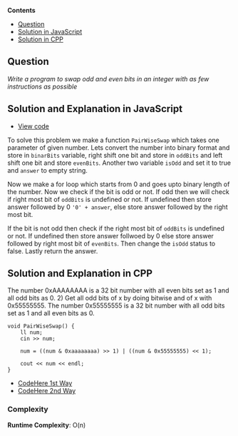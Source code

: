**Contents**

- [Question](#question)
- [Solution in JavaScript](#solution-and-explanation-in-javascript)
- [Solution in CPP](#solution-and-explanation-in-cpp)

## Question

*Write a program to swap odd and even bits in an integer with as few instructions as possible*

## Solution and Explanation in JavaScript

- [View code](/Bit%20Manipulations/Pairwise%20Swap/PairWiseSwap.js)

To solve this problem we make a function `PairWiseSwap` which takes one parameter of given number. Lets convert the number into binary format and store in `binarBits` variable, right shift one bit and store in `oddBits` and left shift one bit and store `evenBits`. Another two variable `isOdd` and set it to true and `answer` to empty string. <br>

Now we make a for loop which starts from 0 and goes upto binary length of the number. Now we check if the bit is odd or not. If odd then we will check if right most bit of `oddBits` is undefined or not. If undefined then store answer followed by 0 `'0' + answer`, else store answer followed by the right most bit. <br>

If the bit is not odd then check if the right most bit of `oddBits` is undefined or not. If undefined then store answer follwoed by 0 else store answer followed by right most bit of `evenBits`. Then change the `isOdd` status to false. Lastly return the answer. 


## Solution and Explanation in CPP

The number 0xAAAAAAAA is a 32 bit number with all even bits set as 1 and all odd bits as 0. 2) Get all odd bits of x by doing bitwise and of x with 0x55555555. The number 0x55555555 is a 32 bit number with all odd bits set as 1 and all even bits as 0.

```
void PairWiseSwap() {
    ll num;
    cin >> num;

    num = ((num & 0xaaaaaaaa) >> 1) | ((num & 0x55555555) << 1);

    cout << num << endl;
}
```

- [CodeHere 1st Way](/Bit%20Manipulations/Pairwise%20Swap/PairWiseSwap01.cpp)
- [CodeHere 2nd Way](/Bit%20Manipulations/Pairwise%20Swap/PairWiseSwap02.cpp)


### Complexity 

**Runtime Complexity**: O(n)
